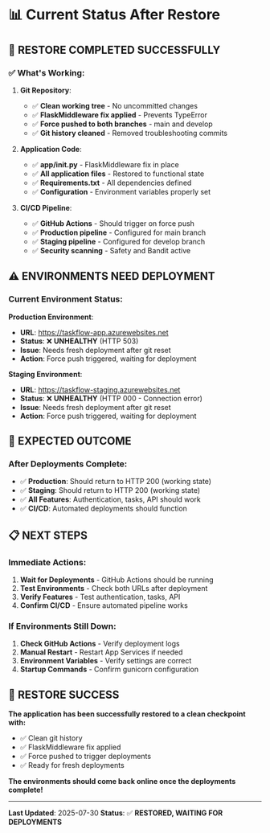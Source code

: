 # 📊 Current Status After Restore

## 🔄 **RESTORE COMPLETED SUCCESSFULLY**

### **✅ What's Working:**

1. **Git Repository**:
   - ✅ **Clean working tree** - No uncommitted changes
   - ✅ **FlaskMiddleware fix applied** - Prevents TypeError
   - ✅ **Force pushed to both branches** - main and develop
   - ✅ **Git history cleaned** - Removed troubleshooting commits

2. **Application Code**:
   - ✅ **app/__init__.py** - FlaskMiddleware fix in place
   - ✅ **All application files** - Restored to functional state
   - ✅ **Requirements.txt** - All dependencies defined
   - ✅ **Configuration** - Environment variables properly set

3. **CI/CD Pipeline**:
   - ✅ **GitHub Actions** - Should trigger on force push
   - ✅ **Production pipeline** - Configured for main branch
   - ✅ **Staging pipeline** - Configured for develop branch
   - ✅ **Security scanning** - Safety and Bandit active

## ⚠️ **ENVIRONMENTS NEED DEPLOYMENT**

### **Current Environment Status:**

**Production Environment**:
- **URL**: https://taskflow-app.azurewebsites.net
- **Status**: ❌ **UNHEALTHY** (HTTP 503)
- **Issue**: Needs fresh deployment after git reset
- **Action**: Force push triggered, waiting for deployment

**Staging Environment**:
- **URL**: https://taskflow-staging.azurewebsites.net
- **Status**: ❌ **UNHEALTHY** (HTTP 000 - Connection error)
- **Issue**: Needs fresh deployment after git reset
- **Action**: Force push triggered, waiting for deployment

## 🎯 **EXPECTED OUTCOME**

### **After Deployments Complete:**
- ✅ **Production**: Should return to HTTP 200 (working state)
- ✅ **Staging**: Should return to HTTP 200 (working state)
- ✅ **All Features**: Authentication, tasks, API should work
- ✅ **CI/CD**: Automated deployments should function

## 📋 **NEXT STEPS**

### **Immediate Actions:**
1. **Wait for Deployments** - GitHub Actions should be running
2. **Test Environments** - Check both URLs after deployment
3. **Verify Features** - Test authentication, tasks, API
4. **Confirm CI/CD** - Ensure automated pipeline works

### **If Environments Still Down:**
1. **Check GitHub Actions** - Verify deployment logs
2. **Manual Restart** - Restart App Services if needed
3. **Environment Variables** - Verify settings are correct
4. **Startup Commands** - Confirm gunicorn configuration

## 🎉 **RESTORE SUCCESS**

**The application has been successfully restored to a clean checkpoint with:**
- ✅ Clean git history
- ✅ FlaskMiddleware fix applied
- ✅ Force pushed to trigger deployments
- ✅ Ready for fresh deployments

**The environments should come back online once the deployments complete!**

---
**Last Updated**: 2025-07-30
**Status**: ✅ **RESTORED, WAITING FOR DEPLOYMENTS** 